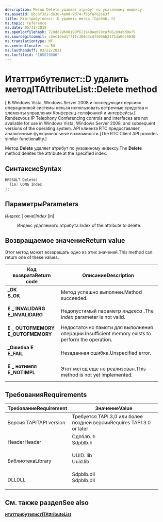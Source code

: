 ```yaml
---
description: Метод Delete удаляет атрибут по указанному индексу.
ms.assetid: 6bc6f3d2-d630-4a00-9d74-fb5fa7626e3f
title: Итаттрибутелист::D удалить метод (Сдпблб. h)
ms.topic: reference
ms.date: 05/31/2018
ms.openlocfilehash: 729dd79b88198f671949aeb79caf06289abd9a75
ms.sourcegitcommit: c8ec1ded1ffffc364d3c4f560bb2171da0dc5040
ms.translationtype: MT
ms.contentlocale: ru-RU
ms.lasthandoff: 03/22/2021
ms.locfileid: "105679886"
---
```

# <a name="itattributelistdelete-method"></a><span data-ttu-id="7e2ed-103">Итаттрибутелист::D удалить метод</span><span class="sxs-lookup"><span data-stu-id="7e2ed-103">ITAttributeList::Delete method</span></span>

<span data-ttu-id="7e2ed-104">\[ В Windows Vista, Windows Server 2008 и последующих версиях операционной системы нельзя использовать встречные средства и элементы управления Конференц-телефонией и интерфейсы.</span><span class="sxs-lookup"><span data-stu-id="7e2ed-104">\[ Rendezvous IP Telephony Conferencing controls and interfaces are not available for use in Windows Vista, Windows Server 2008, and subsequent versions of the operating system.</span></span> <span data-ttu-id="7e2ed-105">API клиента RTC предоставляет аналогичные функциональные возможности.\]</span><span class="sxs-lookup"><span data-stu-id="7e2ed-105">The RTC Client API provides similar functionality.\]</span></span>

<span data-ttu-id="7e2ed-106">Метод **Delete** удаляет атрибут по указанному индексу.</span><span class="sxs-lookup"><span data-stu-id="7e2ed-106">The **Delete** method deletes the attribute at the specified index.</span></span>

## <a name="syntax"></a><span data-ttu-id="7e2ed-107">Синтаксис</span><span class="sxs-lookup"><span data-stu-id="7e2ed-107">Syntax</span></span>


```C++
HRESULT Delete(
  [in] LONG Index
);
```



## <a name="parameters"></a><span data-ttu-id="7e2ed-108">Параметры</span><span class="sxs-lookup"><span data-stu-id="7e2ed-108">Parameters</span></span>

<dl> <dt>

<span data-ttu-id="7e2ed-109">*Индекс* \[ окне\]</span><span class="sxs-lookup"><span data-stu-id="7e2ed-109">*Index* \[in\]</span></span>
</dt> <dd>

<span data-ttu-id="7e2ed-110">Индекс удаляемого атрибута.</span><span class="sxs-lookup"><span data-stu-id="7e2ed-110">Index of the attribute to delete.</span></span>

</dd> </dl>

## <a name="return-value"></a><span data-ttu-id="7e2ed-111">Возвращаемое значение</span><span class="sxs-lookup"><span data-stu-id="7e2ed-111">Return value</span></span>

<span data-ttu-id="7e2ed-112">Этот метод может возвращать одно из этих значений.</span><span class="sxs-lookup"><span data-stu-id="7e2ed-112">This method can return one of these values.</span></span>



| <span data-ttu-id="7e2ed-113">Код возврата</span><span class="sxs-lookup"><span data-stu-id="7e2ed-113">Return code</span></span>                                                                                   | <span data-ttu-id="7e2ed-114">Описание</span><span class="sxs-lookup"><span data-stu-id="7e2ed-114">Description</span></span>                                                     |
|-----------------------------------------------------------------------------------------------|-----------------------------------------------------------------|
| <dl> <span data-ttu-id="7e2ed-115"><dt>**\_ОК**</dt></span><span class="sxs-lookup"><span data-stu-id="7e2ed-115"><dt>**S\_OK**</dt></span></span> </dl>          | <span data-ttu-id="7e2ed-116">Метод успешно выполнен.</span><span class="sxs-lookup"><span data-stu-id="7e2ed-116">Method succeeded.</span></span><br/>                                    |
| <dl> <span data-ttu-id="7e2ed-117"><dt>**E \_ INVALIDARG**</dt></span><span class="sxs-lookup"><span data-stu-id="7e2ed-117"><dt>**E\_INVALIDARG**</dt></span></span> </dl>  | <span data-ttu-id="7e2ed-118">Недопустимый параметр *индекса* .</span><span class="sxs-lookup"><span data-stu-id="7e2ed-118">The *Index* parameter is not valid.</span></span><br/>                  |
| <dl> <span data-ttu-id="7e2ed-119"><dt>**E \_ OUTOFMEMORY**</dt></span><span class="sxs-lookup"><span data-stu-id="7e2ed-119"><dt>**E\_OUTOFMEMORY**</dt></span></span> </dl> | <span data-ttu-id="7e2ed-120">Недостаточно памяти для выполнения операции.</span><span class="sxs-lookup"><span data-stu-id="7e2ed-120">Insufficient memory exists to perform the operation.</span></span><br/> |
| <dl> <span data-ttu-id="7e2ed-121"><dt>**\_Ошибка E**</dt></span><span class="sxs-lookup"><span data-stu-id="7e2ed-121"><dt>**E\_FAIL**</dt></span></span> </dl>        | <span data-ttu-id="7e2ed-122">Незаданная ошибка.</span><span class="sxs-lookup"><span data-stu-id="7e2ed-122">Unspecified error.</span></span><br/>                                   |
| <dl> <span data-ttu-id="7e2ed-123"><dt>**E \_ нотимпл**</dt></span><span class="sxs-lookup"><span data-stu-id="7e2ed-123"><dt>**E\_NOTIMPL**</dt></span></span> </dl>     | <span data-ttu-id="7e2ed-124">Этот метод еще не реализован.</span><span class="sxs-lookup"><span data-stu-id="7e2ed-124">This method is not yet implemented.</span></span><br/>                  |



 

## <a name="requirements"></a><span data-ttu-id="7e2ed-125">Требования</span><span class="sxs-lookup"><span data-stu-id="7e2ed-125">Requirements</span></span>



| <span data-ttu-id="7e2ed-126">Требование</span><span class="sxs-lookup"><span data-stu-id="7e2ed-126">Requirement</span></span> | <span data-ttu-id="7e2ed-127">Значение</span><span class="sxs-lookup"><span data-stu-id="7e2ed-127">Value</span></span> |
|-------------------------|---------------------------------------------------------------------------------------|
| <span data-ttu-id="7e2ed-128">Версия TAPI</span><span class="sxs-lookup"><span data-stu-id="7e2ed-128">TAPI version</span></span><br/> | <span data-ttu-id="7e2ed-129">Требуется TAPI 3,0 или более поздней версии</span><span class="sxs-lookup"><span data-stu-id="7e2ed-129">Requires TAPI 3.0 or later</span></span><br/>                                                 |
| <span data-ttu-id="7e2ed-130">Header</span><span class="sxs-lookup"><span data-stu-id="7e2ed-130">Header</span></span><br/>       | <dl> <span data-ttu-id="7e2ed-131"><dt>Сдпблб. h</dt></span><span class="sxs-lookup"><span data-stu-id="7e2ed-131"><dt>Sdpblb.h</dt></span></span> </dl>   |
| <span data-ttu-id="7e2ed-132">Библиотека</span><span class="sxs-lookup"><span data-stu-id="7e2ed-132">Library</span></span><br/>      | <dl> <span data-ttu-id="7e2ed-133"><dt>UUID. lib</dt></span><span class="sxs-lookup"><span data-stu-id="7e2ed-133"><dt>Uuid.lib</dt></span></span> </dl>   |
| <span data-ttu-id="7e2ed-134">DLL</span><span class="sxs-lookup"><span data-stu-id="7e2ed-134">DLL</span></span><br/>          | <dl> <span data-ttu-id="7e2ed-135"><dt>Sdpblb.dll</dt></span><span class="sxs-lookup"><span data-stu-id="7e2ed-135"><dt>Sdpblb.dll</dt></span></span> </dl> |



## <a name="see-also"></a><span data-ttu-id="7e2ed-136">См. также раздел</span><span class="sxs-lookup"><span data-stu-id="7e2ed-136">See also</span></span>

<dl> <dt>

[<span data-ttu-id="7e2ed-137">**итаттрибутелист**</span><span class="sxs-lookup"><span data-stu-id="7e2ed-137">**ITAttributeList**</span></span>](itattributelist.md)
</dt> </dl>

 

 





